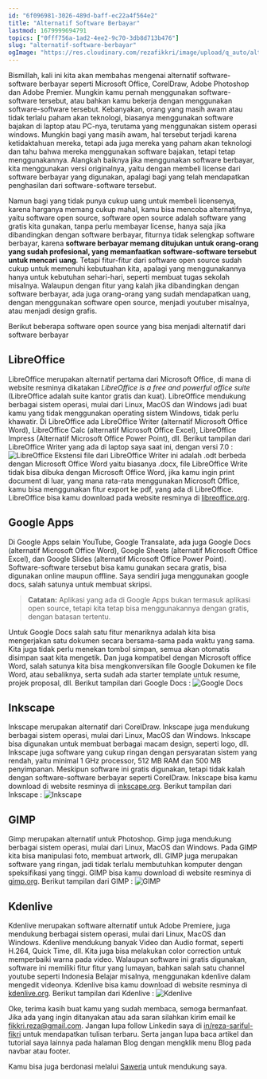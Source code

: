 ```yaml
---
id: "6f096981-3026-489d-baff-ec22a4f564e2"
title: "Alternatif Software Berbayar"
lastmod: 1679999694791
topics: ["0fff756a-1ad2-4ee2-9c70-3db8d713b476"]
slug: "alternatif-software-berbayar"
ogImage: "https://res.cloudinary.com/rezafikkri/image/upload/q_auto/alternatif-software-berbayar.png"
---
```


Bismillah, kali ini kita akan membahas mengenai alternatif software-software berbayar seperti Microsoft Office, CorelDraw, Adobe Photoshop dan Adobe Premier. Mungkin kamu pernah menggunakan software-software tersebut, atau bahkan kamu bekerja dengan menggunakan software-software tersebut. Kebanyakan, orang yang masih awam atau tidak terlalu paham akan teknologi, biasanya menggunakan software bajakan di laptop atau PC-nya, terutama yang menggunakan sistem operasi windows. Mungkin bagi yang masih awam, hal tersebut terjadi karena ketidaktahuan mereka, tetapi ada juga mereka yang paham akan teknologi dan tahu bahwa mereka menggunakan software bajakan, tetapi tetap menggunakannya. Alangkah baiknya jika menggunakan software berbayar, kita menggunakan versi originalnya, yaitu dengan membeli license dari software berbayar yang digunakan, apalagi bagi yang telah mendapatkan penghasilan dari software-software tersebut. 

Namun bagi yang tidak punya cukup uang untuk membeli licensenya, karena harganya memang cukup mahal, kamu bisa mencoba alternatifnya, yaitu software open source, software open source adalah software yang gratis kita gunakan, tanpa perlu membayar license, hanya saja jika dibandingkan dengan software berbayar, fiturnya tidak selengkap software berbayar, karena **software berbayar memang ditujukan untuk orang-orang yang sudah profesional, yang memanfaatkan software-software tersebut untuk mencari uang**. <!-- excerpt -->Tetapi fitur-fitur dari software open source sudah cukup untuk memenuhi kebutuahan kita, apalagi yang menggunakannya hanya untuk kebutuhan sehari-hari<!-- excerpt -->, seperti membuat tugas sekolah misalnya. Walaupun dengan fitur yang kalah jika dibandingkan dengan software berbayar, ada juga orang-orang yang sudah mendapatkan uang, dengan menggunakan software open source, menjadi youtuber misalnya, atau menjadi design grafis.

Berikut beberapa software open source yang bisa menjadi alternatif dari software berbayar

## LibreOffice
LibreOffice merupakan alternatif pertama dari Microsoft Office, di mana di website resminya dikatakan *LibreOffice is a free and powerful office suite* (LibreOffice adalah suite kantor gratis dan kuat). LibreOffice mendukung berbagai sistem operasi, mulai dari Linux, MacOS dan Windows jadi buat kamu yang tidak menggunakan operating sistem Windows, tidak perlu khawatir. Di LibreOffice ada LibreOffice Writer (alternatif Microsoft Office Word), LibreOffice Calc (alternatif Microsoft Office Excel), LibreOffice Impress (Alternatif Microsoft Office Power Point), dll. Berikut tampilan dari LibreOffice Writer yang ada di laptop saya saat ini, dengan versi 7.0 :
![LibreOffice](https://res.cloudinary.com/rezafikkri/image/upload/q_auto/libreoffice-7.0.png)<!--rehype:width=1366&height=746&loading=lazy&decoding=async-->
Ekstensi file dari LibreOffice Writer ini adalah .odt berbeda dengan Microsoft Office Word yaitu biasanya .docx, file LibreOffice Write tidak bisa dibuka dengan Microsoft Office Word, jika kamu ingin print document di luar, yang mana rata-rata menggunakan Microsoft Office, kamu bisa menggunakan fitur export ke pdf, yang ada di LibreOffice. LibreOffice bisa kamu download pada website resminya di [libreoffice.org](https://www.libreoffice.org/).

## Google Apps
Di Google Apps selain YouTube, Google Transalate, ada juga Google Docs (alternatif Microsoft Office Word), Google Sheets (alternatif Microsoft Office Excel), dan Google Slides (alternatif Microsoft Office Power Point). Software-software tersebut bisa kamu gunakan secara gratis, bisa digunakan online maupun offline. Saya sendiri juga menggunakan google docs, salah satunya untuk membuat skripsi.

> **Catatan:** Aplikasi yang ada di Google Apps bukan termasuk aplikasi open source, tetapi kita tetap bisa menggunakannya dengan gratis, dengan batasan tertentu.

Untuk Google Docs salah satu fitur menariknya adalah kita bisa mengerjakan satu dokumen secara bersama-sama pada waktu yang sama. Kita juga tidak perlu menekan tombol simpan, semua akan otomatis disimpan saat kita mengetik. Dan juga kompatibel dengan Microsoft office Word, salah satunya kita bisa mengkonversikan file Google Dokumen ke file Word, atau sebaliknya, serta sudah ada starter template untuk resume, projek proposal, dll. Berikut tampilan dari Google Docs :
![Google Docs](https://res.cloudinary.com/rezafikkri/image/upload/q_auto/googledocs.png)<!--rehype:width=1366&height=746&loading=lazy&decoding=async-->

## Inkscape
Inkscape merupakan alternatif dari CorelDraw. Inkscape juga mendukung berbagai sistem operasi, mulai dari Linux, MacOS dan Windows. Inkscape bisa digunakan untuk membuat berbagai macam design, seperti logo, dll. Inkscape juga software yang cukup ringan dengan persyaratan sistem yang rendah, yaitu minimal 1 GHz processor, 512 MB RAM dan 500 MB penyimpanan. Meskipun software ini gratis digunakan, tetapi tidak kalah dengan software-software berbayar seperti CorelDraw. Inkscape bisa kamu download di website resminya di [inkscape.org](https://inkscape.org/). Berikut tampilan dari Inkscape :
![Inkscape](https://res.cloudinary.com/rezafikkri/image/upload/q_auto/inkscape.png)<!--rehype:width=1200&height=675&loading=lazy&decoding=async-->

## GIMP
Gimp merupakan alternatif untuk Photoshop. Gimp juga mendukung berbagai sistem operasi, mulai dari Linux, MacOS dan Windows. Pada GIMP kita bisa manipulasi foto, membuat artwork, dll. GIMP juga merupakan software yang ringan, jadi tidak terlalu membutuhkan komputer dengan speksifikasi yang tinggi. GIMP bisa kamu download di website resminya di [gimp.org](https://www.gimp.org/). Berikut tampilan dari GIMP :
![GIMP](https://res.cloudinary.com/rezafikkri/image/upload/q_auto/gimp.png)<!--rehype:width=1366&height=746&loading=lazy&decoding=async-->

## Kdenlive
Kdenlive merupakan software alternatif untuk Adobe Premiere, juga mendukung berbagai sistem operasi, mulai dari Linux, MacOS dan Windows. Kdenlive mendukung banyak Video dan Audio format, seperti H.264, Quick Time, dll. Kita juga bisa melakukan color correction untuk memperbaiki warna pada video. Walaupun software ini gratis digunakan, software ini memiliki fitur fitur yang lumayan, bahkan salah satu channel youtube seperti Indonesia Belajar misalnya, menggunakan kdenlive dalam mengedit videonya. Kdenlive bisa kamu download di website resminya di [kdenlive.org](https://kdenlive.org/). Berikut tampilan dari Kdenlive :
![Kdenlive](https://res.cloudinary.com/rezafikkri/image/upload/q_auto/kdenlive.png)<!--rehype:width=1920&height=1080&loading=lazy&decoding=async-->

Oke, terima kasih buat kamu yang sudah membaca, semoga bermanfaat. Jika ada yang ingin ditanyakan atau ada saran silahkan kirim email ke fikkri.reza@gmail.com. Jangan lupa follow Linkedin saya di [in/reza-sariful-fikri](https://www.linkedin.com/in/reza-sariful-fikri) untuk mendapatkan tulisan terbaru. Serta jangan lupa baca artikel dan tutorial saya lainnya pada halaman Blog dengan mengklik menu Blog pada navbar atau footer.


Kamu bisa juga berdonasi melalui [Saweria](https://saweria.co/rezafikkri) untuk mendukung saya.
